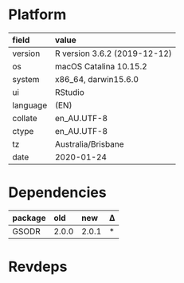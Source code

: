 # Platform

|field    |value                        |
|:--------|:----------------------------|
|version  |R version 3.6.2 (2019-12-12) |
|os       |macOS Catalina 10.15.2       |
|system   |x86_64, darwin15.6.0         |
|ui       |RStudio                      |
|language |(EN)                         |
|collate  |en_AU.UTF-8                  |
|ctype    |en_AU.UTF-8                  |
|tz       |Australia/Brisbane           |
|date     |2020-01-24                   |

# Dependencies

|package |old   |new   |Δ  |
|:-------|:-----|:-----|:--|
|GSODR   |2.0.0 |2.0.1 |*  |

# Revdeps

